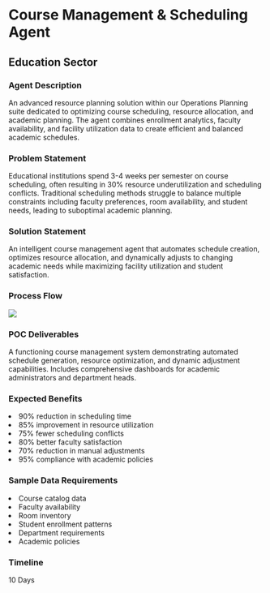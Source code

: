 <h1>Course Management &amp; Scheduling Agent</h1>
<h2>Education Sector</h2>
<h3>Agent Description</h3>
An advanced resource planning solution within our Operations Planning suite dedicated to optimizing course scheduling, resource allocation, and academic planning. The agent combines enrollment analytics, faculty availability, and facility utilization data to create efficient and balanced academic schedules.
<h3>Problem Statement</h3>
Educational institutions spend 3-4 weeks per semester on course scheduling, often resulting in 30% resource underutilization and scheduling conflicts. Traditional scheduling methods struggle to balance multiple constraints including faculty preferences, room availability, and student needs, leading to suboptimal academic planning.
<h3>Solution Statement</h3>
An intelligent course management agent that automates schedule creation, optimizes resource allocation, and dynamically adjusts to changing academic needs while maximizing facility utilization and student satisfaction.
<h3>Process Flow</h3>
<img src="https://github.com/user-attachments/assets/de882cb7-a4da-4c34-9694-4f86dddb0cbe"/>
<h3>POC Deliverables</h3>
A functioning course management system demonstrating automated schedule generation, resource optimization, and dynamic adjustment capabilities. Includes comprehensive dashboards for academic administrators and department heads.
<h3>Expected Benefits</h3>
<li>90% reduction in scheduling time</li>
<li>85% improvement in resource utilization</li>
<li>75% fewer scheduling conflicts</li>
<li>80% better faculty satisfaction</li>
<li>70% reduction in manual adjustments</li>
<li>95% compliance with academic policies</li>
<h3>Sample Data Requirements</h3>
<li>Course catalog data</li>
<li>Faculty availability</li>
<li>Room inventory</li>
<li>Student enrollment patterns</li>
<li>Department requirements</li>
<li>Academic policies</li>
<h3>Timeline</h3>
10 Days
